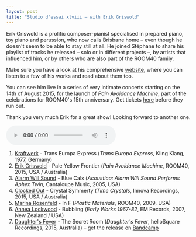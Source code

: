 ```yaml
---
layout: post
title: "Studio d'essai xlviii – with Erik Griswold"
---
```


Erik Griswold is a prolific composer-pianist specialised in prepared piano, toy piano and perussion, who now calls Brisbane home – even though he doesn't seem to be able to stay still at all. He joined Stéphane to share his playlist of tracks he released – solo or in different projects –, by artists that influenced him, or by others who are also part of the ROOM40 family.

Make sure you have a look at his comprehensive [website](http://www.erikgriswold.org/index.php), where you can listen to a few of his works and read about them too.

You can see him live in a series of very intimate concerts starting on the 14th of August 2015, for the launch of _Pain Avoidance Machine_, part of the celebrations for ROOM40's 15th anniversary. Get tickets [here](http://emporium.room40.org/concerts/12994-pain-avoidance-machine) before they run out.

Thank you very much Erik for a great show! Looking forward to another one.

<audio src="http://media.emit.com/4eb-d/studio-dessai/201507302200/aac_mid.m4a" controls>
Your browser doesn't seem to be able to play embedded m4a audio.
</audio>

1. [Kraftwerk](http://musicbrainz.org/artist/5700dcd4-c139-4f31-aa3e-6382b9af9032) - Trans Europa Express (_Trans Europa Express_, Kling Klang, 1977, Germany)
1. [Erik Griswold](http://musicbrainz.org/artist/7698e8a8-3e24-412b-9605-b7d671a58003) - Pale Yellow Frontier (_Pain Avoidance Machine_, ROOM40, 2015, USA / Australia)
1. [Alarm Will Sound](http://musicbrainz.org/artist/9c52f2bc-bca9-40ec-9640-2976fdf24236) - Blue Calx (_Acoustica: Alarm Will Sound Performs Aphex Twin_, Cantaloupe Music, 2005, USA)
1. [Clocked Out](http://musicbrainz.org/artist/d78b73b5-cd5e-46df-974a-3f5b9ce8a2bd) - Crystal Symmerty (_Time Crystals_, Innova Recordings, 2015, USA / Australia)
1. [Marina Rosenfeld](http://musicbrainz.org/artist/44cabe11-1063-42c9-bf99-9f5b93dfa7ce) - In F (_Plastic Materials_, ROOM40, 2009, USA)
1. [Annea Lockwood](http://musicbrainz.org/artist/a4715848-6a74-404f-ab1d-f4515e72e855) - Bubbling (_Early Works 1967-82_, EM Records, 2007, New Zealand / USA)
1. [Daughter's Fever](http://musicbrainz.org/artist/a4ad81d9-b011-41f7-be9f-9b739c6d5df9) - The Secret Room (_Daughter's Fever_, helloSquare Recordings, 2015, Australia) – get the release on [Bandcamp](https://hellosquare.bandcamp.com/album/daughters-fever)